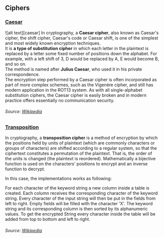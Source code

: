 ## Ciphers

### [Caesar](./caesar.rs)
![alt text][caesar]
In cryptography, a **Caesar cipher**, also known as Caesar's cipher, the shift cipher, Caesar's code or Caesar shift, is one of the simplest and most widely known encryption techniques.<br>
It is **a type of substitution cipher** in which each letter in the plaintext is replaced by a letter some fixed number of positions down the alphabet. For example, with a left shift of 3, D would be replaced by A, E would become B, and so on. <br>
The method is named after **Julius Caesar**, who used it in his private correspondence.<br>
The encryption step performed by a Caesar cipher is often incorporated as part of more complex schemes, such as the Vigenère cipher, and still has modern application in the ROT13 system. As with all single-alphabet substitution ciphers, the Caesar cipher is easily broken and in modern practice offers essentially no communication security.

###### Source: [Wikipedia](https://en.wikipedia.org/wiki/Caesar_cipher)

### [Transposition](./transposition.rs)
In cryptography, a **transposition cipher** is a method of encryption by which the positions held by units of plaintext (which are commonly characters or groups of characters) are shifted according to a regular system, so that the ciphertext constitutes a permutation of the plaintext. 
That is, the order of the units is changed (the plaintext is reordered). 
Mathematically a bijective function is used on the characters' positions to encrypt and an inverse function to decrypt. 

In this case, the implementations works as following:

For each character of the keyword string a new column inside a table is created. 
Each column receives the corresponding character of the keyword string.
Every character of the input string will then be put in the fields from left to right. 
Empty fields will be filled with the character 'X'.
The keyword string and its corresponding column is then sorted by its alphanumeric values. 
To get the encrypted String every character inside the table will be added from
top to bottom and left to right.

###### Source: [Wikipedia](https://en.wikipedia.org/wiki/Transposition_cipher)

